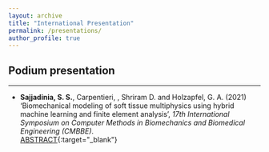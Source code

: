 ```yaml
---
layout: archive
title: "International Presentation"
permalink: /presentations/
author_profile: true
---
```


## Podium presentation
--------------
- **Sajjadinia, S. S.**, Carpentieri, , Shriram D. and Holzapfel, G. A. (2021) ‘Biomechanical modeling of soft tissue multiphysics using hybrid machine learning and finite element analysis’, *17th International Symposium on Computer Methods in Biomechanics and Biomedical Engineering (CMBBE)*.
<br/>[ABSTRACT](https://shayansss.github.io/files/2021_09.pdf){:target="_blank"}